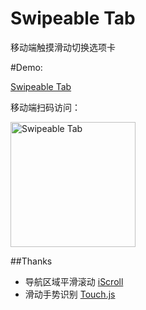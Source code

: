 # Swipeable Tab
移动端触摸滑动切换选项卡

#Demo:

[Swipeable Tab](http://yopheehsin.github.io/demo/swipeable-tab/demo.html)

移动端扫码访问：

<img src="http://yopheehsin.github.io/demo/swipeable-tab/img/qr.png" alt="Swipeable Tab" width="200">


##Thanks
* 导航区域平滑滚动 [iScroll](https://github.com/cubiq/iscroll)
* 滑动手势识别 [Touch.js](https://github.com/Clouda-team/touch.code.baidu.com)